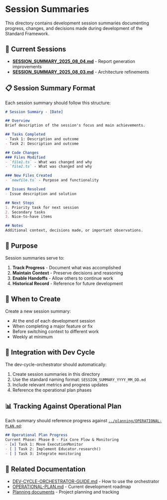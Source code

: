 # Session Summaries

This directory contains development session summaries documenting progress, changes, and decisions made during development of the Standard Framework.

## 📝 Current Sessions

- **[SESSION_SUMMARY_2025_08_04.md](./SESSION_SUMMARY_2025_08_04.md)** - Report generation improvements
- **[SESSION_SUMMARY_2025_08_03.md](./SESSION_SUMMARY_2025_08_03.md)** - Architecture refinements

## 📋 Session Summary Format

Each session summary should follow this structure:

```markdown
# Session Summary - [Date]

## Overview
Brief description of the session's focus and main achievements.

## Tasks Completed
- Task 1: Description and outcome
- Task 2: Description and outcome

## Code Changes
### Files Modified
- `file1.ts` - What was changed and why
- `file2.ts` - What was changed and why

### New Files Created
- `newfile.ts` - Purpose and functionality

## Issues Resolved
- Issue description and solution

## Next Steps
1. Priority task for next session
2. Secondary tasks
3. Nice-to-have items

## Notes
Additional context, decisions made, or important observations.
```

## 🎯 Purpose

Session summaries serve to:
1. **Track Progress** - Document what was accomplished
2. **Maintain Context** - Preserve decisions and reasoning
3. **Enable Handoffs** - Allow others to continue work
4. **Historical Record** - Reference for future development

## 📅 When to Create

Create a new session summary:
- At the end of each development session
- When completing a major feature or fix
- Before switching context to different work
- Weekly at minimum

## 🔄 Integration with Dev Cycle

The dev-cycle-orchestrator should automatically:
1. Create session summaries in this directory
2. Use the standard naming format: `SESSION_SUMMARY_YYYY_MM_DD.md`
3. Include relevant metrics and progress updates
4. Reference the operational plan phases

## 📊 Tracking Against Operational Plan

Each summary should reference progress against [`../planning/OPERATIONAL-PLAN.md`](../planning/OPERATIONAL-PLAN.md):

```markdown
## Operational Plan Progress
Current Phase: Phase 0 - Fix Core Flow & Monitoring
- [x] Task 1: Move ExecutionMonitor
- [ ] Task 2: Implement Educator.research()
- [ ] Task 3: Integrate monitoring
```

## 🔗 Related Documentation
- [DEV-CYCLE-ORCHESTRATOR-GUIDE.md](../guides/DEV-CYCLE-ORCHESTRATOR-GUIDE.md) - How to use the orchestrator
- [OPERATIONAL-PLAN.md](../planning/OPERATIONAL-PLAN.md) - Current development roadmap
- [Planning documents](../planning/) - Project planning and tracking